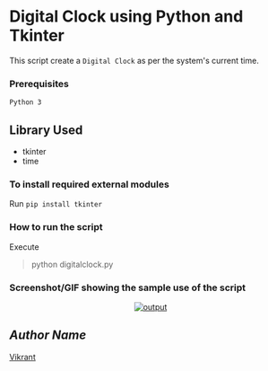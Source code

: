 # Digital Clock using Python and Tkinter
This script create a `Digital Clock` as per the system's current time.
### Prerequisites
`Python 3`
## Library Used
- tkinter
- time

### To install required external modules
Run `pip install tkinter` 

### How to run the script
Execute 
> python digitalclock.py

### Screenshot/GIF showing the sample use of the script
<p align="center">
  <a href="output.png"><img src="" alt="output"></a>
</p>

## *Author Name*
[Vikrant](https://github.com/vikrant-v28)
